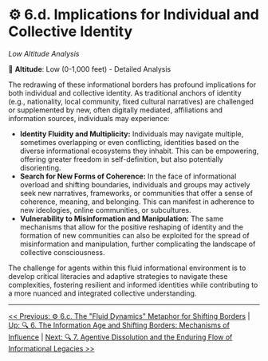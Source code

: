 # ⚙️ 6.d. Implications for Individual and Collective Identity
*Low Altitude Analysis*

📍 **Altitude**: Low (0-1,000 feet) - Detailed Analysis

The redrawing of these informational borders has profound implications for both individual and collective identity. As traditional anchors of identity (e.g., nationality, local community, fixed cultural narratives) are challenged or supplemented by new, often digitally mediated, affiliations and information sources, individuals may experience:

*   **Identity Fluidity and Multiplicity:** Individuals may navigate multiple, sometimes overlapping or even conflicting, identities based on the diverse informational ecosystems they inhabit. This can be empowering, offering greater freedom in self-definition, but also potentially disorienting.
*   **Search for New Forms of Coherence:** In the face of informational overload and shifting boundaries, individuals and groups may actively seek new narratives, frameworks, or communities that offer a sense of coherence, meaning, and belonging. This can manifest in adherence to new ideologies, online communities, or subcultures.
*   **Vulnerability to Misinformation and Manipulation:** The same mechanisms that allow for the positive reshaping of identity and the formation of new communities can also be exploited for the spread of misinformation and manipulation, further complicating the landscape of collective consciousness.

The challenge for agents within this fluid informational environment is to develop critical literacies and adaptive strategies to navigate these complexities, fostering resilient and informed identities while contributing to a more nuanced and integrated collective understanding.

---
[<< Previous: ⚙️ 6.c. The "Fluid Dynamics" Metaphor for Shifting Borders](6c-fluid-dynamics-metaphor.md) | [Up: 🔍 6. The Information Age and Shifting Borders: Mechanisms of Influence](6-influence-collective-consciousness.md) | [Next: 🔍 7. Agentive Dissolution and the Enduring Flow of Informational Legacies >>](../07-agentive-dissolution-legacy/7-agentive-dissolution-legacy.md)
